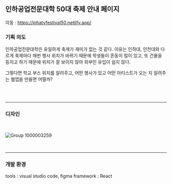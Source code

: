 ## 인하공업전문대학 50대 축제 안내 페이지

이동 : https://inhatvfestival50.netlify.app/



### 기획 의도 

인하공업전문대학은 유일하게 축제가 재미가 없는 것 같다. 
이유는 인하대, 인천대와 다르게 축제마다 매번 행사 위치가 바뀌기 때문에 학생들이 혼동이 많이 있고, 또 건물을 등지고 하기 때문에 위치가 잘 보이지 않아 외부인 유입이 쉽지 않다.

그렇다면 학교 부스 위치를 알려주고, 어떤 행사가 있고 어떤 아티스트가 오는 지 알려주는 웹앱을 만들면 어떨까? 

<br><br>
<hr>

### 디자인

<br>


![Group 1000003259](https://github.com/user-attachments/assets/4cafe5cc-2e73-4d7b-80a9-e6034bed5451)


<br><hr>
### 개발 환경
tools : visual studio code, figma
framework : React
